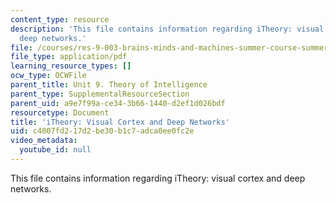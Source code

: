 ```yaml
---
content_type: resource
description: 'This file contains information regarding iTheory: visual cortex and
  deep networks.'
file: /courses/res-9-003-brains-minds-and-machines-summer-course-summer-2015/c4007fd217d2be30b1c7adca0ee0fc2e_MITRES_9_003SUM15_Lec9-1.pdf
file_type: application/pdf
learning_resource_types: []
ocw_type: OCWFile
parent_title: Unit 9. Theory of Intelligence
parent_type: SupplementalResourceSection
parent_uid: a9e7f99a-ce34-3b66-1440-d2ef1d026bdf
resourcetype: Document
title: 'iTheory: Visual Cortex and Deep Networks'
uid: c4007fd2-17d2-be30-b1c7-adca0ee0fc2e
video_metadata:
  youtube_id: null
---
```

This file contains information regarding iTheory: visual cortex and deep networks.

